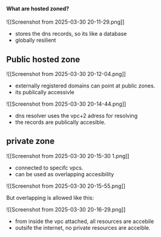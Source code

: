 
#### What are hosted zoned?
![[Screenshot from 2025-03-30 20-11-29.png]]
- stores the dns records, so its like a database
- globally resilient

## Public hosted zone
![[Screenshot from 2025-03-30 20-12-04.png]]
- externally registered domains can  point at public zones.
- its publically accessivle

![[Screenshot from 2025-03-30 20-14-44.png]]
- dns resolver uses the vpc+2 adress for resolving
- the records are publically accesible.
## private zone
![[Screenshot from 2025-03-30 20-15-30 1.png]]

- connected to specifc vpcs.
- can be used as overlapping accesibility

![[Screenshot from 2025-03-30 20-15-55.png]]


But overlapping is allowed like this:

![[Screenshot from 2025-03-30 20-16-29.png]]
- from inside the vpc attached, all resources are accebile
- outsife the internet, no private resources are acceible.

